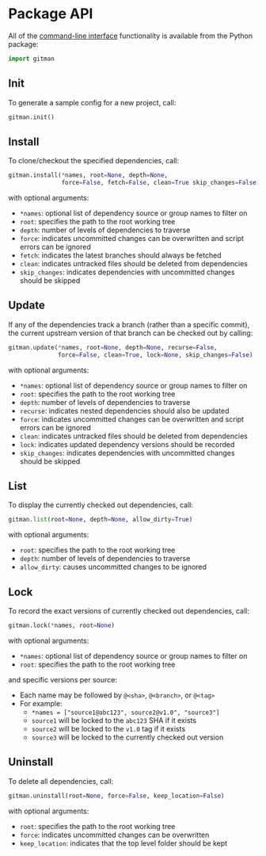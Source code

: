 # Package API

All of the [command-line interface](cli.md) functionality is available from the Python package:

```python
import gitman
```

## Init

To generate a sample config for a new project, call:

```python
gitman.init()
```

## Install

To clone/checkout the specified dependencies, call:

```python
gitman.install(*names, root=None, depth=None,
               force=False, fetch=False, clean=True skip_changes=False)
```

with optional arguments:

- `*names`: optional list of dependency source or group names to filter on
- `root`: specifies the path to the root working tree
- `depth`: number of levels of dependencies to traverse
- `force`: indicates uncommitted changes can be overwritten and
           script errors can be ignored
- `fetch`: indicates the latest branches should always be fetched
- `clean`: indicates untracked files should be deleted from dependencies
- `skip_changes`: indicates dependencies with uncommitted changes should be skipped

## Update

If any of the dependencies track a branch (rather than a specific commit), the current upstream version of that branch can be checked out by calling:

```python
gitman.update(*names, root=None, depth=None, recurse=False,
              force=False, clean=True, lock=None, skip_changes=False)
```

with optional arguments:

- `*names`: optional list of dependency source or group names to filter on
- `root`: specifies the path to the root working tree
- `depth`: number of levels of dependencies to traverse
- `recurse`: indicates nested dependencies should also be updated
- `force`: indicates uncommitted changes can be overwritten and
           script errors can be ignored
- `clean`: indicates untracked files should be deleted from dependencies
- `lock`: indicates updated dependency versions should be recorded
- `skip_changes`: indicates dependencies with uncommitted changes should be skipped

## List

To display the currently checked out dependencies, call:

```python
gitman.list(root=None, depth=None, allow_dirty=True)
```

with optional arguments:

- `root`: specifies the path to the root working tree
- `depth`: number of levels of dependencies to traverse
- `allow_dirty`: causes uncommitted changes to be ignored

## Lock

To record the exact versions of currently checked out dependencies, call:

```python
gitman.lock(*names, root=None)
```

with optional arguments:

- `*names`: optional list of dependency source or group names to filter on
- `root`: specifies the path to the root working tree

and specific versions per source:

- Each name may be followed by `@<sha>`, `@<branch>`, or `@<tag>`
- For example:
    - `*names = ["source1@abc123", source2@v1.0", "source3"]`
    - `source1` will be locked to the `abc123` SHA if it exists
    - `source2` will be locked to the `v1.0` tag if it exists
    - `source3` will be locked to the currently checked out version

## Uninstall

To delete all dependencies, call:

```python
gitman.uninstall(root=None, force=False, keep_location=False)
```

with optional arguments:

- `root`: specifies the path to the root working tree
- `force`: indicates uncommitted changes can be overwritten
- `keep_location`: indicates that the top level folder should be kept
